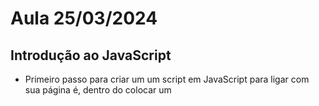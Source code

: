 # Aula 25/03/2024

## Introdução ao JavaScript

- Primeiro passo para criar um um script em JavaScript para ligar com sua página é, dentro do <body> colocar um <script src="NOME DO SEU ARQUIVO">, desta forma ele encontra o seu script.
- JavaScript funciona de forma top down, ou seja, ele vai executar primeiro todos comandos de cima até chegar ao fim.


### Comandos Javascript

````
    - <script src="nome do arquivo"> -> Para criar uma ligação entre o html e o JavaScript.
    - alert('mensagem') -> Para aparecer uma caixa de mensagem na tela do html. 
    - prompt('mensagem') -> Para o usuário digitar uma pergunta, (pode ser usado pra guardar um valor em uma variavel)
    - let 'nome da variavel' -> Cria uma variavel na memória
    - console.log() -> Escreve no console do navegador
    - formas de incrementar váriavel:
        > - idade = idade - 1
        > - idade++
        > - idade += 1
        >- (são três formas de escrever a mesma coisa de forma diferente)

````
## Operadores JavaScript

- Para somar no JavaScript, basta usar o operador de soma '+', pode ser entre números inteiros ou reais, mas lembre-se, caso tente somar um número com uma string (cadeia de caractéres) ele vai concatenar,

- Para diminuir no JavaScript, basta usar o operador de subtração '-'

- Para multiplicar no JavaScript basta usar o operador de multiplicação '*'

- Para dividir no JavaScript basta usar o operador de divisão '/'

- Para potenciar no JavaScript basta usar o operador de potênciação '**'